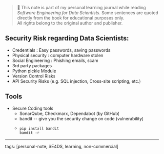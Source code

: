 
> 📘 This note is part of my personal learning journal while reading *Software Engineering for Data Scientists*.
> Some sentences are quoted directly from the book for educational purposes only.  
> All rights belong to the original author and publisher.


## Security Risk regarding Data Scientists:

- Credentials : Easy passwords, saving passwords
- Physical security : computer hardware stolen
- Social Engineering : Phishing emails, scam
- 3rd party packages
- Python pickle Module
- Version Control Risks
- API Security Risks (e.g. SQL injection, Cross-site scripting, etc.)

## Tools
- Secure Coding tools
  - SonarQube, Checkmarx, Dependabot (by GitHub)
  - bandit -- give you the security change on code (vulnerability)
  - 
    ```
    pip install bandit
    bandit -r

    ```


---
tags: [personal-note, SE4DS, learning, non-commercial]

